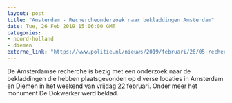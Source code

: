 ```yaml
---
layout: post
title: "Amsterdam - Rechercheonderzoek naar bekladdingen Amsterdam"
date: Tue, 26 Feb 2019 15:06:00 GMT
categories: 
- noord-holland 
- diemen 
externe_link: "https://www.politie.nl/nieuws/2019/februari/26/05-rechercheonderzoek-naar-bekladdingen-amsterdam.html"
---
```


De Amsterdamse recherche is bezig met een onderzoek naar de bekladdingen die hebben plaatsgevonden op diverse locaties in Amsterdam en Diemen in het weekend van vrijdag 22 februari. Onder meer het monument De Dokwerker werd beklad.
